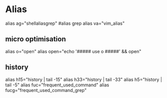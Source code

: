# Alias


alias ag="shellaliasgrep" #alias grep
alias va="vim_alias"

## micro optimisation
alias o="open"
alias open="echo '##### use o #####' && open"

## history 
alias h15="history | tail -15"
alias h33="history | tail -33"
alias h5="history | tail -5"
alias fuc="frequent_used_command"
alias fucg="frequent_used_command_grep"
